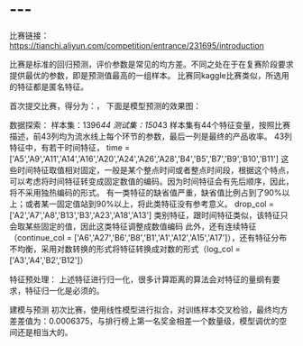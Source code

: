 # ---
比赛链接：https://tianchi.aliyun.com/competition/entrance/231695/introduction

比赛是标准的回归预测，评价参数是常见的均方差。不同之处在于在复赛阶段要求提供最优的参数，即是预测值最高的一组样本。
比赛同kaggle比赛类似，所选用的特征都是匿名特征。

首次提交比赛，得分为：，
下面是模型预测的效果图：

数据探索：
样本集：1396*44
测试集：150*43
样本集有44个特征变量，按照比赛描述，前43列均为流水线上每个环节的参数，最后一列是最终的产品收率。
43列特征中，有若干时间特征，
time = ['A5','A9','A11','A14','A16','A20','A24','A26','A28','B4','B5','B7','B9','B10','B11']
这些时间特征取值相对固定，一般是某个整点时间或者整点时间段，根据这个特点，可以考虑将时间特征转变成固定数值的编码。因为时间特征会有先后顺序，因此，将不采用独热编码的形式。
有一类特征的缺省值严重，缺省值比例占到了90%以上；或者某一固定值站到90%以上，将此类特征没有参考意义。
drop_col = ['A2','A7','A8','B13','B3','A23','A18','A13']
类别特征，跟时间特征类似，该特征只会取某些固定的值，因此这类特征调整成数值编码
此外，还有连续特征（continue_col = ['A6','A27','B6','B8','B1','A1','A12','A15','A17']），还有特征分布不均衡，采用对数转换的形式将特征转换成对数的形式（log_col = ['A3','A4','B2','B12']）

特征预处理：
上述特征进行归一化，很多计算距离的算法会对特征的量纲有要求，特征归一化是必须的。

建模与预测
初次比赛，使用线性模型进行拟合，对训练样本交叉检验，最终均方差差值为：0.0006375，与排行榜上第一名奖金相差一个数量级，模型调优的空间还是相当大的。
